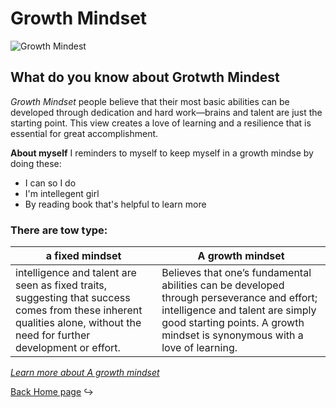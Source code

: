 # Growth Mindset
![Growth Mindest](https://ruleofseay.files.wordpress.com/2019/12/9f524-brain-2062057_960_720.jpg)

## What do you know about **Grotwth Mindest**

*Growth Mindset* people believe that their most basic abilities can be developed through dedication and hard work—brains and talent are just the starting point. This view creates a love of learning and a resilience that is essential for great accomplishment.

**About myself** I reminders to myself to keep myself in a growth mindse by doing these:
 - I can so I do
 - I'm intellegent girl 
 - By reading book that's helpful to learn more 

### There are tow type:
a fixed mindset | A growth mindset
------------ | -------------
intelligence and talent are seen as fixed traits, suggesting that success comes from these inherent qualities alone, without the need for further development or effort. | Believes that one’s fundamental abilities can be developed through perseverance and effort; intelligence and talent are simply good starting points. A growth mindset is synonymous with a love of learning.
 
 [ *Learn more about A growth mindset* ](https://www.atlassian.com/blog/inside-atlassian/growth-mindset)
 
[Back Home page](https://rahafalbakkar.github.io/Raeding-Note) :arrow_right_hook:

